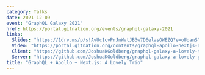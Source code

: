 ```yaml
---
category: Talks
date: 2021-12-09
event: "GraphQL Galaxy 2021"
href: https://portal.gitnation.org/events/graphql-galaxy-2021
links:
  Slides: "https://1drv.ms/p/s!AvUc1cvPrJnWvtJB3w7D6elasOWEZQ?e=oUoanS"
  Video: "https://portal.gitnation.org/contents/graphql-apollo-nextjs-a-lovely-trio"
  Client: "https://github.com/JoshuaKGoldberg/graphql-galaxy-a-lovely-trio"
  Server: "https://github.com/JoshuaKGoldberg/graphql-galaxy-a-lovely-graphql-server"
title: "GraphQL + Apollo + Next.js: A Lovely Trio"
---
```

